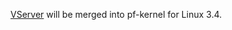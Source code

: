 [VServer](http://linux-vserver.org/Welcome_to_Linux-VServer.org) will be merged into pf-kernel for Linux 3.4.
